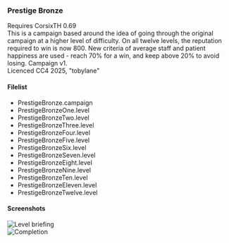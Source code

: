 ### Prestige Bronze

Requires CorsixTH 0.69  
This is a campaign based around the idea of going through the original campaign at a higher level of difficulty. On all twelve levels, the reputation required to win is now 800. New criteria of average staff and patient happiness are used - reach 70% for a win, and keep above 20% to avoid losing. Campaign v1.  
Licenced CC4 2025, "tobylane"

#### Filelist
- PrestigeBronze.campaign
- PrestigeBronzeOne.level
- PrestigeBronzeTwo.level
- PrestigeBronzeThree.level
- PrestigeBronzeFour.level
- PrestigeBronzeFive.level
- PrestigeBronzeSix.level
- PrestigeBronzeSeven.level
- PrestigeBronzeEight.level
- PrestigeBronzeNine.level
- PrestigeBronzeTen.level
- PrestigeBronzeEleven.level
- PrestigeBronzeTwelve.level

#### Screenshots
![Level briefing](/Levelbriefing.png "The introduction message on each level")  
![Completion](/Completion.png "The final fax message on winning the final level")